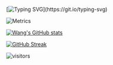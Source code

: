 [![Typing SVG](https://readme-typing-svg.herokuapp.com?font=Roboto&color=42AAF7&lines=%E6%AC%A2%E8%BF%8E%E8%AE%BF%E9%97%AE%E5%B0%8F%E7%8E%8B%E5%90%8C%E5%AD%A6%E7%9A%84+Github;Have+A+Nice+Day.)](https://git.io/typing-svg)

![Metrics](https://metrics.lecoq.io/Discover999?template=classic&base.metadata=0&languages=1&lines=1&base.indepth=false&base.hireable=false&languages.limit=8&languages.threshold=0%25&languages.other=false&languages.colors=github&languages.sections=most-used&languages.indepth=false&languages.analysis.timeout=15&languages.categories=markup%2C%20programming&languages.recent.categories=markup%2C%20programming&languages.recent.load=300&languages.recent.days=14&config.timezone=Asia%2FShanghai)

[![Wang's GitHub stats](https://github-readme-stats.vercel.app/api?username=Discover999)](https://github.com/anuraghazra/github-readme-stats)

[![GitHub Streak](http://github-readme-streak-stats.herokuapp.com?user=Discover999&theme=blueberry&date_format=%5BY.%5Dn.j&locale=zh)](https://git.io/streak-stats)

 ![visitors](https://visitor-badge.glitch.me/badge?page_id=Discover999)
